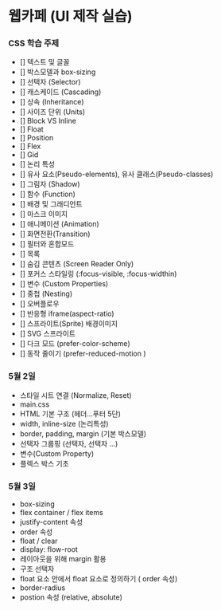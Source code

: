 # 웹카페 (UI 제작 실습)

### CSS 학습 주제

- [] 텍스트 및 글꼴
- [] 박스모델과 box-sizing
- [] 선택자 (Selector)
- [] 캐스케이드 (Cascading)
- [] 상속 (Inheritance)
- [] 사이즈 단위 (Units)
- [] Block VS Inline
- [] Float
- [] Position
- [] Flex
- [] Gid
- [] 논리 특성
- [] 유사 요소(Pseudo-elements), 유사 클래스(Pseudo-classes)
- [] 그림자 (Shadow)
- [] 함수 (Function)
- [] 배경 및 그래디언트
- [] 마스크 이미지
- [] 애니메이션 (Animation)
- [] 화면전환(Transition)
- [] 필터와 혼합모드
- [] 목록
- [] 숨김 콘텐츠 (Screen Reader Only)
- [] 포커스 스타일링 (:focus-visible, :focus-widthin)
- [] 변수 (Custom Properties)
- [] 중첩 (Nesting)
- [] 오버플로우
- [] 반응형 iframe(aspect-ratio)
- [] 스프라이트(Sprite) 배경이미지
- [] SVG 스프라이트
- [] 다크 모드 (prefer-color-scheme)
- [] 동작 줄이기 (prefer-reduced-motion )

### 5월 2일

- 스타일 시트 연결 (Normalize, Reset)
- main.css
- HTML 기본 구조 (헤더...푸터 5단)
- width, inline-size (논리특성)
- border, padding, margin (기본 박스모델)
- 선택자 그룹핑 (선택자, 선택자 ...)
- 변수(Custom Property)
- 플렉스 박스 기초

### 5월 3일

- box-sizing
- flex container / flex items
- justify-content 속성
- order 속성
- float / clear
- display: flow-root
- 레이아웃을 위해 margin 활용
- 구조 선택자
- float 요소 안에서 float 요소로 정의하기 ( order 속성)
- border-radius
- postion 속성 (relative, absolute)

